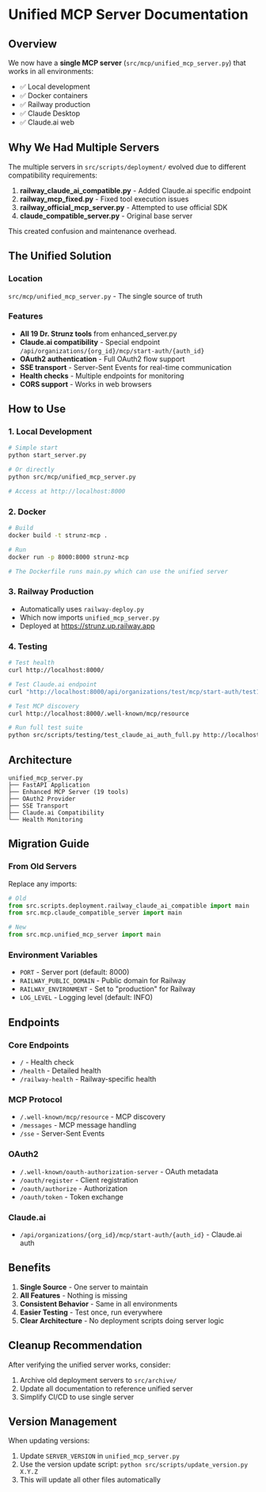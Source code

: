 # Unified MCP Server Documentation

## Overview

We now have a **single MCP server** (`src/mcp/unified_mcp_server.py`) that works in all environments:
- ✅ Local development
- ✅ Docker containers
- ✅ Railway production
- ✅ Claude Desktop
- ✅ Claude.ai web

## Why We Had Multiple Servers

The multiple servers in `src/scripts/deployment/` evolved due to different compatibility requirements:

1. **railway_claude_ai_compatible.py** - Added Claude.ai specific endpoint
2. **railway_mcp_fixed.py** - Fixed tool execution issues
3. **railway_official_mcp_server.py** - Attempted to use official SDK
4. **claude_compatible_server.py** - Original base server

This created confusion and maintenance overhead.

## The Unified Solution

### Location
`src/mcp/unified_mcp_server.py` - The single source of truth

### Features
- **All 19 Dr. Strunz tools** from enhanced_server.py
- **Claude.ai compatibility** - Special endpoint `/api/organizations/{org_id}/mcp/start-auth/{auth_id}`
- **OAuth2 authentication** - Full OAuth2 flow support
- **SSE transport** - Server-Sent Events for real-time communication
- **Health checks** - Multiple endpoints for monitoring
- **CORS support** - Works in web browsers

## How to Use

### 1. Local Development
```bash
# Simple start
python start_server.py

# Or directly
python src/mcp/unified_mcp_server.py

# Access at http://localhost:8000
```

### 2. Docker
```bash
# Build
docker build -t strunz-mcp .

# Run
docker run -p 8000:8000 strunz-mcp

# The Dockerfile runs main.py which can use the unified server
```

### 3. Railway Production
- Automatically uses `railway-deploy.py`
- Which now imports `unified_mcp_server.py`
- Deployed at https://strunz.up.railway.app

### 4. Testing
```bash
# Test health
curl http://localhost:8000/

# Test Claude.ai endpoint
curl "http://localhost:8000/api/organizations/test/mcp/start-auth/test123"

# Test MCP discovery
curl http://localhost:8000/.well-known/mcp/resource

# Run full test suite
python src/scripts/testing/test_claude_ai_auth_full.py http://localhost:8000
```

## Architecture

```
unified_mcp_server.py
├── FastAPI Application
├── Enhanced MCP Server (19 tools)
├── OAuth2 Provider
├── SSE Transport
├── Claude.ai Compatibility
└── Health Monitoring
```

## Migration Guide

### From Old Servers
Replace any imports:
```python
# Old
from src.scripts.deployment.railway_claude_ai_compatible import main
from src.mcp.claude_compatible_server import main

# New
from src.mcp.unified_mcp_server import main
```

### Environment Variables
- `PORT` - Server port (default: 8000)
- `RAILWAY_PUBLIC_DOMAIN` - Public domain for Railway
- `RAILWAY_ENVIRONMENT` - Set to "production" for Railway
- `LOG_LEVEL` - Logging level (default: INFO)

## Endpoints

### Core Endpoints
- `/` - Health check
- `/health` - Detailed health
- `/railway-health` - Railway-specific health

### MCP Protocol
- `/.well-known/mcp/resource` - MCP discovery
- `/messages` - MCP message handling
- `/sse` - Server-Sent Events

### OAuth2
- `/.well-known/oauth-authorization-server` - OAuth metadata
- `/oauth/register` - Client registration
- `/oauth/authorize` - Authorization
- `/oauth/token` - Token exchange

### Claude.ai
- `/api/organizations/{org_id}/mcp/start-auth/{auth_id}` - Claude.ai auth

## Benefits

1. **Single Source** - One server to maintain
2. **All Features** - Nothing is missing
3. **Consistent Behavior** - Same in all environments
4. **Easier Testing** - Test once, run everywhere
5. **Clear Architecture** - No deployment scripts doing server logic

## Cleanup Recommendation

After verifying the unified server works, consider:
1. Archive old deployment servers to `src/archive/`
2. Update all documentation to reference unified server
3. Simplify CI/CD to use single server

## Version Management

When updating versions:
1. Update `SERVER_VERSION` in `unified_mcp_server.py`
2. Use the version update script: `python src/scripts/update_version.py X.Y.Z`
3. This will update all other files automatically